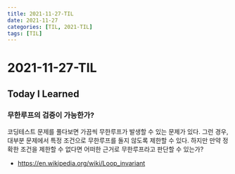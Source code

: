 ```yaml
---
title: 2021-11-27-TIL
date: 2021-11-27
categories: [TIL, 2021-TIL]
tags: [TIL]
---
```


# 2021-11-27-TIL

## Today I Learned

### 무한루프의 검증이 가능한가?

코딩테스트 문제를 풀다보면 가끔씩 무한루프가 발생할 수 있는 문제가 있다. 그런 경우, 대부분 문제에서 특정 조건으로 무한루프를 돌지 않도록 제한할 수 있다. 하지만 만약 정확한 조건을 제한할 수 없다면 어떠한 근거로 무한루프라고 판단할 수 있는가?

- https://en.wikipedia.org/wiki/Loop_invariant